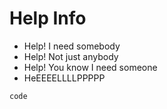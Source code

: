 # Help Info
- Help! I need somebody
- Help! Not just anybody
- Help! You know I need someone
- HeEEEELLLLPPPPP

`code`